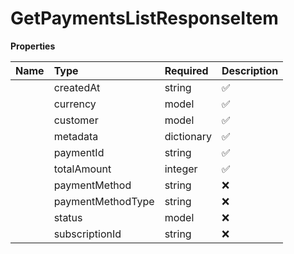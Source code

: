 # GetPaymentsListResponseItem



**Properties**

| Name | Type | Required | Description |
| :-------- | :----------| :----------| :----------|
    | createdAt | string | ✅ |  |
    | currency | model | ✅ |  |
    | customer | model | ✅ |  |
    | metadata | dictionary | ✅ |  |
    | paymentId | string | ✅ |  |
    | totalAmount | integer | ✅ |  |
    | paymentMethod | string | ❌ |  |
    | paymentMethodType | string | ❌ |  |
    | status | model | ❌ |  |
    | subscriptionId | string | ❌ |  |




<!-- This file was generated by liblab | https://liblab.com/ -->